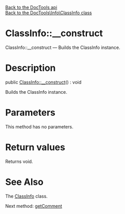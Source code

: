 [Back to the DocTools api](https://github.com/lingtalfi/DocTools/blob/master/doc/api/DocTools.md)<br>
[Back to the DocTools\Info\ClassInfo class](https://github.com/lingtalfi/DocTools/blob/master/doc/api/DocTools/Info/ClassInfo.md)


ClassInfo::__construct
================



ClassInfo::__construct — Builds the ClassInfo instance.




Description
================


public [ClassInfo::__construct](https://github.com/lingtalfi/DocTools/blob/master/doc/api/DocTools/Info/ClassInfo/__construct.md)() : void




Builds the ClassInfo instance.




Parameters
================

This method has no parameters.


Return values
================

Returns void.







See Also
================

The [ClassInfo](https://github.com/lingtalfi/DocTools/blob/master/doc/api/DocTools/Info/ClassInfo.md) class.

Next method: [getComment](https://github.com/lingtalfi/DocTools/blob/master/doc/api/DocTools/Info/ClassInfo/getComment.md)<br>

